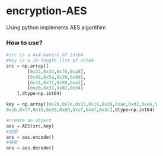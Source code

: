 # encryption-AES
Using python implements AES algorithim

### How to use?
```python
#src is a 4x4-matirx of int64 
#key is a 16-length list of int64 
src = np.array([
        [0x32,0x43,0xf6,0xa8],
        [0x88,0x5a,0x30,0x8d],
        [0x31,0x31,0x98,0xa2],
        [0xe0,0x37,0x07,0x34]
    ],dtype=np.int64)

key = np.array([0x2b,0x7e,0x15,0x16,0x28,0xae,0xd2,0xa6,\
0xab,0xf7,0x15,0x88,0x09,0xcf,0x4f,0x3c],dtype=np.int64)

#create an object
aes = AES(src,key)
#加密
ans = aes.encode()
#解密
ans = aes.decode()
```


